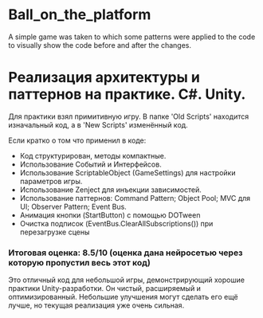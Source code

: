 # Ball_on_the_platform
A simple game was taken to which some patterns were applied to the code to visually show the code before and after the changes.
# Реализация архитектуры и паттернов на практике. C#. Unity.
Для практики взял примитивную игру. В папке 'Old Scripts' находится изначальный код, а в 'New Scripts' изменённый код.

Если кратко о том что применил в коде:
 - Код структурирован, методы компактные.
 - Использование Событий и Интерфейсов.
 - Использование ScriptableObject (GameSettings) для настройки параметров игры.
 - Использование Zenject для инъекции зависимостей.
 - Использование паттернов: Command Pattern; Object Pool; MVC для UI; Observer Pattern; Event Bus.
 - Анимация кнопки (StartButton) с помощью DOTween
 - Очистка подписок (EventBus.ClearAllSubscriptions()) при перезагрузке сцены
### Итоговая оценка: 8.5/10 (оценка дана нейросетью через которую пропустил весь этот код)
Это отличный код для небольшой игры, демонстрирующий хорошие практики Unity-разработки. Он чистый, расширяемый и оптимизированный. Небольшие улучшения могут сделать его ещё лучше, но текущая реализация уже очень сильная.
